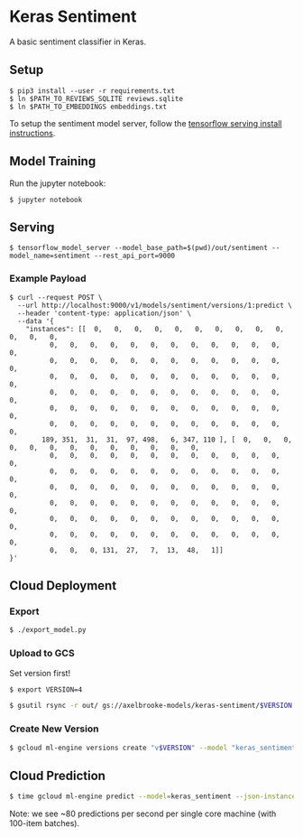 # Keras Sentiment

A basic sentiment classifier in Keras.

## Setup

```
$ pip3 install --user -r requirements.txt
$ ln $PATH_TO_REVIEWS_SQLITE reviews.sqlite
$ ln $PATH_TO_EMBEDDINGS embeddings.txt
```

To setup the sentiment model server, follow the [tensorflow serving install instructions](https://www.tensorflow.org/serving/setup#installing_modelserver).

## Model Training

Run the jupyter notebook:

```
$ jupyter notebook
```

## Serving

```
$ tensorflow_model_server --model_base_path=$(pwd)/out/sentiment --model_name=sentiment --rest_api_port=9000 
```

### Example Payload

```
$ curl --request POST \
  --url http://localhost:9000/v1/models/sentiment/versions/1:predict \
  --header 'content-type: application/json' \
  --data '{
	"instances": [[  0,   0,   0,   0,   0,   0,   0,   0,   0,   0,   0,   0,   0,
          0,   0,   0,   0,   0,   0,   0,   0,   0,   0,   0,   0,   0,
          0,   0,   0,   0,   0,   0,   0,   0,   0,   0,   0,   0,   0,
          0,   0,   0,   0,   0,   0,   0,   0,   0,   0,   0,   0,   0,
          0,   0,   0,   0,   0,   0,   0,   0,   0,   0,   0,   0,   0,
          0,   0,   0,   0,   0,   0,   0,   0,   0,   0,   0,   0,   0,
          0,   0,   0,   0,   0,   0,   0,   0,   0,   0,   0,   0,   0,
        189, 351,  31,  31,  97, 498,   6, 347, 110 ], [  0,   0,   0,   0,   0,   0,   0,   0,   0,   0,   0,   0,   0,
          0,   0,   0,   0,   0,   0,   0,   0,   0,   0,   0,   0,   0,
          0,   0,   0,   0,   0,   0,   0,   0,   0,   0,   0,   0,   0,
          0,   0,   0,   0,   0,   0,   0,   0,   0,   0,   0,   0,   0,
          0,   0,   0,   0,   0,   0,   0,   0,   0,   0,   0,   0,   0,
          0,   0,   0,   0,   0,   0,   0,   0,   0,   0,   0,   0,   0,
          0,   0,   0,   0,   0,   0,   0,   0,   0,   0,   0,   0,   0,
          0,   0,   0, 131,  27,   7,  13,  48,   1]]
}'
```

## Cloud Deployment

### Export

```bash
$ ./export_model.py
```

### Upload to GCS

Set version first!

```bash
$ export VERSION=4
```

```bash
$ gsutil rsync -r out/ gs://axelbrooke-models/keras-sentiment/$VERSION
```

### Create New Version

```bash
$ gcloud ml-engine versions create "v$VERSION" --model "keras_sentiment" --origin gs://axelbrooke-models/keras-sentiment/$VERSION/ --runtime-version 1.10
```

## Cloud Prediction

```bash
$ time gcloud ml-engine predict --model=keras_sentiment --json-instances=instances_100.json
```

Note: we see ~80 predictions per second per single core machine (with 100-item batches).

